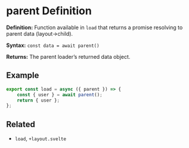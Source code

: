 # parent Definition

**Definition:** Function available in `load` that returns a promise
resolving to parent data (layout→child).

**Syntax:** `const data = await parent()`

**Returns:** The parent loader’s returned data object.

## Example

```ts
export const load = async ({ parent }) => {
	const { user } = await parent();
	return { user };
};
```

## Related

- `load`, `+layout.svelte`
